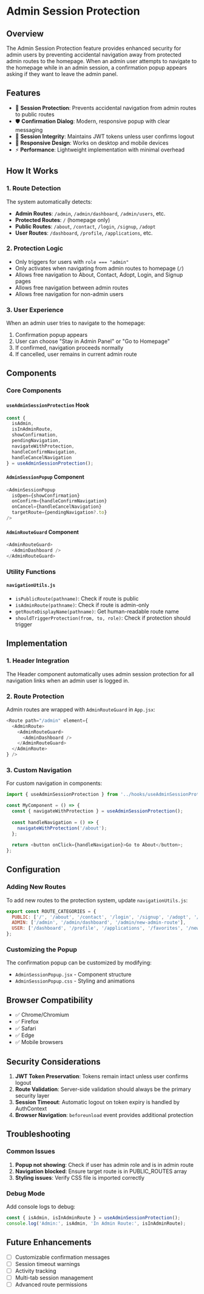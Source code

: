 # Admin Session Protection

## Overview

The Admin Session Protection feature provides enhanced security for admin users by preventing accidental navigation away from protected admin routes to the homepage. When an admin user attempts to navigate to the homepage while in an admin session, a confirmation popup appears asking if they want to leave the admin panel.

## Features

- 🔐 **Session Protection**: Prevents accidental navigation from admin routes to public routes
- 🛡️ **Confirmation Dialog**: Modern, responsive popup with clear messaging
- 🔄 **Session Integrity**: Maintains JWT tokens unless user confirms logout
- 📱 **Responsive Design**: Works on desktop and mobile devices
- ⚡ **Performance**: Lightweight implementation with minimal overhead

## How It Works

### 1. Route Detection
The system automatically detects:
- **Admin Routes**: `/admin`, `/admin/dashboard`, `/admin/users`, etc.
- **Protected Routes**: `/` (homepage only)
- **Public Routes**: `/about`, `/contact`, `/login`, `/signup`, `/adopt`
- **User Routes**: `/dashboard`, `/profile`, `/applications`, etc.

### 2. Protection Logic
- Only triggers for users with `role === "admin"`
- Only activates when navigating from admin routes to homepage (`/`)
- Allows free navigation to About, Contact, Adopt, Login, and Signup pages
- Allows free navigation between admin routes
- Allows free navigation for non-admin users

### 3. User Experience
When an admin user tries to navigate to the homepage:
1. Confirmation popup appears
2. User can choose "Stay in Admin Panel" or "Go to Homepage"
3. If confirmed, navigation proceeds normally
4. If cancelled, user remains in current admin route

## Components

### Core Components

#### `useAdminSessionProtection` Hook
```javascript
const {
  isAdmin,
  isInAdminRoute,
  showConfirmation,
  pendingNavigation,
  navigateWithProtection,
  handleConfirmNavigation,
  handleCancelNavigation
} = useAdminSessionProtection();
```

#### `AdminSessionPopup` Component
```javascript
<AdminSessionPopup
  isOpen={showConfirmation}
  onConfirm={handleConfirmNavigation}
  onCancel={handleCancelNavigation}
  targetRoute={pendingNavigation?.to}
/>
```

#### `AdminRouteGuard` Component
```javascript
<AdminRouteGuard>
  <AdminDashboard />
</AdminRouteGuard>
```

### Utility Functions

#### `navigationUtils.js`
- `isPublicRoute(pathname)`: Check if route is public
- `isAdminRoute(pathname)`: Check if route is admin-only
- `getRouteDisplayName(pathname)`: Get human-readable route name
- `shouldTriggerProtection(from, to, role)`: Check if protection should trigger

## Implementation

### 1. Header Integration
The Header component automatically uses admin session protection for all navigation links when an admin user is logged in.

### 2. Route Protection
Admin routes are wrapped with `AdminRouteGuard` in `App.jsx`:

```javascript
<Route path="/admin" element={
  <AdminRoute>
    <AdminRouteGuard>
      <AdminDashboard />
    </AdminRouteGuard>
  </AdminRoute>
} />
```

### 3. Custom Navigation
For custom navigation in components:

```javascript
import { useAdminSessionProtection } from '../hooks/useAdminSessionProtection.js';

const MyComponent = () => {
  const { navigateWithProtection } = useAdminSessionProtection();
  
  const handleNavigation = () => {
    navigateWithProtection('/about');
  };
  
  return <button onClick={handleNavigation}>Go to About</button>;
};
```

## Configuration

### Adding New Routes
To add new routes to the protection system, update `navigationUtils.js`:

```javascript
export const ROUTE_CATEGORIES = {
  PUBLIC: ['/', '/about', '/contact', '/login', '/signup', '/adopt', '/new-public-route'],
  ADMIN: ['/admin', '/admin/dashboard', '/admin/new-admin-route'],
  USER: ['/dashboard', '/profile', '/applications', '/favorites', '/new-user-route']
};
```

### Customizing the Popup
The confirmation popup can be customized by modifying:
- `AdminSessionPopup.jsx` - Component structure
- `AdminSessionPopup.css` - Styling and animations

## Browser Compatibility

- ✅ Chrome/Chromium
- ✅ Firefox
- ✅ Safari
- ✅ Edge
- ✅ Mobile browsers

## Security Considerations

1. **JWT Token Preservation**: Tokens remain intact unless user confirms logout
2. **Route Validation**: Server-side validation should always be the primary security layer
3. **Session Timeout**: Automatic logout on token expiry is handled by AuthContext
4. **Browser Navigation**: `beforeunload` event provides additional protection

## Troubleshooting

### Common Issues

1. **Popup not showing**: Check if user has admin role and is in admin route
2. **Navigation blocked**: Ensure target route is in PUBLIC_ROUTES array
3. **Styling issues**: Verify CSS file is imported correctly

### Debug Mode
Add console logs to debug:

```javascript
const { isAdmin, isInAdminRoute } = useAdminSessionProtection();
console.log('Admin:', isAdmin, 'In Admin Route:', isInAdminRoute);
```

## Future Enhancements

- [ ] Customizable confirmation messages
- [ ] Session timeout warnings
- [ ] Activity tracking
- [ ] Multi-tab session management
- [ ] Advanced route permissions 